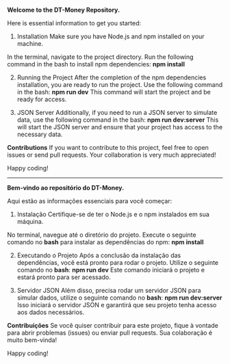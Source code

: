 **Welcome to the DT-Money Repository.**

Here is essential information to get you started:

1. Installation
Make sure you have Node.js and npm installed on your machine.

In the terminal, navigate to the project directory.
Run the following command in the bash to install npm dependencies:
**npm install**

2. Running the Project
After the completion of the npm dependencies installation, you are ready to run the project. Use the following command in the bash:
**npm run dev**
This command will start the project and be ready for access.

3. JSON Server
Additionally, if you need to run a JSON server to simulate data, use the following command in the bash:
**npm run dev:server**
This will start the JSON server and ensure that your project has access to the necessary data.

**Contributions**
If you want to contribute to this project, feel free to open issues or send pull requests. Your collaboration is very much appreciated!

Happy coding!

--------------------------------------------------------------------------------------------------------------------------------------------------------

**Bem-vindo ao repositório do DT-Money.**

Aqui estão as informações essenciais para você começar:

1. Instalação
Certifique-se de ter o Node.js e o npm instalados em sua máquina.

No terminal, navegue até o diretório do projeto.
Execute o seguinte comando no **bash** para instalar as dependências do npm:
**npm install**

2. Executando o Projeto
Após a conclusão da instalação das dependências, você está pronto para rodar o projeto. Utilize o seguinte comando no **bash**:
**npm run dev**
Este comando iniciará o projeto e estará pronto para ser acessado.

3. Servidor JSON
Além disso, precisa rodar um servidor JSON para simular dados, utilize o seguinte comando no **bash**:
**npm run dev:server**
Isso iniciará o servidor JSON e garantirá que seu projeto tenha acesso aos dados necessários.

**Contribuições**
Se você quiser contribuir para este projeto, fique à vontade para abrir problemas (issues) ou enviar pull requests. Sua colaboração é muito bem-vinda!

Happy coding!
